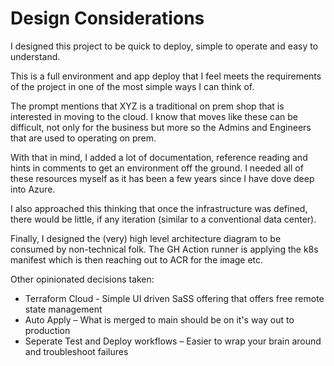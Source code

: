 # Design Considerations

I designed this project to be quick to deploy, simple to operate and easy to understand.

This is a full environment and app deploy that I feel meets the requirements of the project in one of the most simple ways I can think of. 

The prompt mentions that XYZ is a traditional on prem shop that is interested in moving to the cloud. I know that moves like these can be difficult, not only for the business but more so the Admins and Engineers that are used to operating on prem.

With that in mind, I added a lot of documentation, reference reading and hints in comments to get an environment off the ground. I needed all of these resources myself as it has been a few years since I have dove deep into Azure.

I also approached this thinking that once the infrastructure was defined, there would be little, if any iteration (similar to a conventional data center).

Finally, I designed the (very) high level architecture diagram to be consumed by non-technical folk. The GH Action runner is applying the k8s manifest which is then reaching out to ACR for the image etc.

Other opinionated decisions taken:
* Terraform Cloud - Simple UI driven SaSS offering that offers free remote state management
* Auto Apply – What is merged to main should be on it's way out to production
* Seperate Test and Deploy workflows – Easier to wrap your brain around and troubleshoot failures
